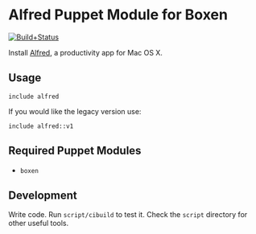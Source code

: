 # Alfred Puppet Module for Boxen
[![Build+Status](https://travis-ci.org/boxen/puppet-alfred.svg?branch=master)](https://travis-ci.org/boxen/puppet-alfred)

Install [Alfred](http://www.alfredapp.com), a productivity app for Mac OS X.

## Usage

```puppet
include alfred
```

If you would like the legacy version use:

```puppet
include alfred::v1
```

## Required Puppet Modules

* `boxen`

## Development

Write code. Run `script/cibuild` to test it. Check the `script`
directory for other useful tools.
